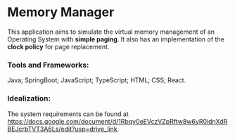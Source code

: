 # Memory Manager

This application aims to simulate the virtual memory management of an Operating System with **simple paging**. It also has an implementation of the **clock policy** for page replacement.

### Tools and Frameworks:
Java; SpringBoot; JavaScript; TypeScript; HTML; CSS; React.

### Idealization:
The system requirements can be found at https://docs.google.com/document/d/1Rbqy0eEVczVZpRftw8w6yR0idnXdRBEJcrbTVT3A6Ls/edit?usp=drive_link.

